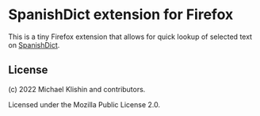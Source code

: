 # SpanishDict extension for Firefox

This is a tiny Firefox extension that allows for quick lookup of selected text on [SpanishDict](https://spanishdict.com).

## License

(c) 2022 Michael Klishin and contributors.

Licensed under the Mozilla Public License 2.0.